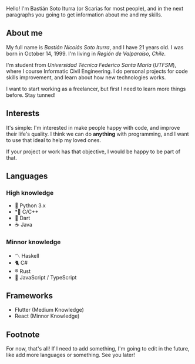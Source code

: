 Hello! I'm Bastián Soto Iturra (or Scarias for most people), and in the next paragraphs you going to get information about me and my skills.

## About me

My full name is *Bastián Nicolás Soto Iturra*, and I have 21 years old. I was born in October 14, 1999. I'm living in *Región de Valparaíso, Chile*.

I'm student from *Universidad Técnica Federico Santa María* (*UTFSM*), where I course Informatic Civil Engineering. I do personal projects for code skills improvement, and learn about how new technologies works.

I want to start working as a freelancer, but first I need to learn more things before. Stay tunned!

## Interests

It's simple: I'm interested in make people happy with code, and improve their life's quality. I think we can do **anything** with programming, and I want to use that ideal to help my loved ones.

If your project or work has that objective, I would be happy to be part of that.

## Languages

### High knowledge
- 🐍 Python 3.x
- *⃣ C/C++
- 🎯 Dart
- ☕ Java

### Minnor knowledge
- 〽️ Haskell
- 🐈 C#
- ®️ Rust
- 🔰 JavaScript / TypeScript

## Frameworks
- Flutter (Medium Knowledge)
- React (Minnor Knowledge)

## Footnote

For now, that's all! If I need to add something, I'm going to edit in the future, like add more languages or something. See you later!
